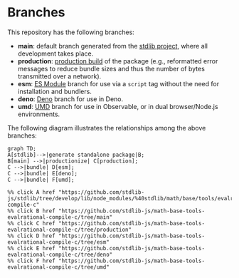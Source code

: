 <!--

@license Apache-2.0

Copyright (c) 2022 The Stdlib Authors.

Licensed under the Apache License, Version 2.0 (the "License");
you may not use this file except in compliance with the License.
You may obtain a copy of the License at

    http://www.apache.org/licenses/LICENSE-2.0

Unless required by applicable law or agreed to in writing, software
distributed under the License is distributed on an "AS IS" BASIS,
WITHOUT WARRANTIES OR CONDITIONS OF ANY KIND, either express or implied.
See the License for the specific language governing permissions and
limitations under the License.

-->

# Branches

This repository has the following branches:

-   **main**: default branch generated from the [stdlib project][stdlib-url], where all development takes place.
-   **production**: [production build][production-url] of the package (e.g., reformatted error messages to reduce bundle sizes and thus the number of bytes transmitted over a network).
-   **esm**: [ES Module][esm-url] branch for use via a `script` tag without the need for installation and bundlers.
-   **deno**: [Deno][deno-url] branch for use in Deno.
-   **umd**: [UMD][umd-url] branch for use in Observable, or in dual browser/Node.js environments.

The following diagram illustrates the relationships among the above branches:

```mermaid
graph TD;
A[stdlib]-->|generate standalone package|B;
B[main] -->|productionize| C[production];
C -->|bundle| D[esm];
C -->|bundle| E[deno];
C -->|bundle| F[umd];

%% click A href "https://github.com/stdlib-js/stdlib/tree/develop/lib/node_modules/%40stdlib/math/base/tools/evalrational-compile-c"
%% click B href "https://github.com/stdlib-js/math-base-tools-evalrational-compile-c/tree/main"
%% click C href "https://github.com/stdlib-js/math-base-tools-evalrational-compile-c/tree/production"
%% click D href "https://github.com/stdlib-js/math-base-tools-evalrational-compile-c/tree/esm"
%% click E href "https://github.com/stdlib-js/math-base-tools-evalrational-compile-c/tree/deno"
%% click F href "https://github.com/stdlib-js/math-base-tools-evalrational-compile-c/tree/umd"
```

[stdlib-url]: https://github.com/stdlib-js/stdlib/tree/develop/lib/node_modules/%40stdlib/math/base/tools/evalrational-compile-c
[production-url]: https://github.com/stdlib-js/math-base-tools-evalrational-compile-c/tree/production
[deno-url]: https://github.com/stdlib-js/math-base-tools-evalrational-compile-c/tree/deno
[umd-url]: https://github.com/stdlib-js/math-base-tools-evalrational-compile-c/tree/umd
[esm-url]: https://github.com/stdlib-js/math-base-tools-evalrational-compile-c/tree/esm